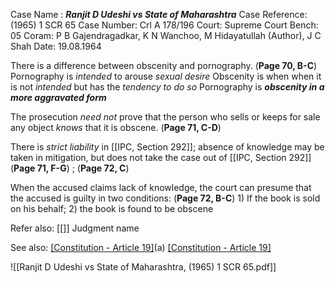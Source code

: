 Case Name : ***Ranjit D Udeshi vs State of Maharashtra***
Case Reference: (1965) 1 SCR 65
Case Number: Crl A 178/196
Court: Supreme Court
Bench: 05
Coram: P B Gajendragadkar, K N Wanchoo, M Hidayatullah (Author), J C Shah
Date: 19.08.1964

There is a difference between obscenity and pornography. (**Page 70, B-C**)
	Pornography is *intended* to arouse *sexual desire*
	Obscenity is when when it is not *intended* but has the *tendency to do so*
	Pornography is ***obscenity in a more aggravated form***

The prosecution *need not* prove that the person who sells or keeps for sale any object *knows* that it is obscene. (**Page 71, C-D**)

There is *strict liability* in [[IPC, Section 292]]; absence of knowledge may be taken in mitigation, but does not take the case out of [[IPC, Section 292]] (**Page 71, F-G**) ; (**Page 72, C**)

When the accused claims lack of knowledge, the court can presume that the accused is guilty in two conditions: (**Page 72, B-C**)
	1) If the book is sold on his behalf;
	2) the book is found to be obscene

Refer also:
[[]]
Judgment name

See also:
[[Constitution - Article 19]](1)(a) 
[[Constitution - Article 19]](2)

![[Ranjit D Udeshi vs State of Maharashtra, (1965) 1 SCR 65.pdf]]